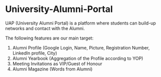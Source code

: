 # University-Alumni-Portal
UAP (University Alumni Portal) is a platform where students can build-up networks and contact with the Alumni. 

The following features are our main target:
  1. Alumni Profile (Google Login, Name, Picture, Registration Number, LinkedIn profile, City)
  2. Alumni Yearbook (Aggregation of the Profile according to YOP)  
  3. Meeting Invitations as VIP/Guest of Honour
  4. Alumni Magazine (Words from Alumni)
